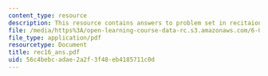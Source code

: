 ```yaml
---
content_type: resource
description: This resource contains answers to problem set in recitaion sixteen.
file: /media/https%3A/open-learning-course-data-rc.s3.amazonaws.com/6-041-probabilistic-systems-analysis-and-applied-probability-spring-2006/56c4bebcadae2a2f3f48eb4185711c0d_rec16_ans.pdf
file_type: application/pdf
resourcetype: Document
title: rec16_ans.pdf
uid: 56c4bebc-adae-2a2f-3f48-eb4185711c0d
---
```

